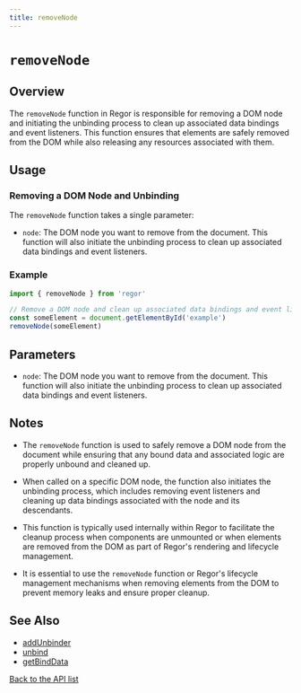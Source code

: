 ```yaml
---
title: removeNode
---
```


# `removeNode`

## Overview

The `removeNode` function in Regor is responsible for removing a DOM node and initiating the unbinding process to clean up associated data bindings and event listeners. This function ensures that elements are safely removed from the DOM while also releasing any resources associated with them.

## Usage

### Removing a DOM Node and Unbinding

The `removeNode` function takes a single parameter:

- `node`: The DOM node you want to remove from the document. This function will also initiate the unbinding process to clean up associated data bindings and event listeners.

### Example

```javascript
import { removeNode } from 'regor'

// Remove a DOM node and clean up associated data bindings and event listeners
const someElement = document.getElementById('example')
removeNode(someElement)
```

## Parameters

- `node`: The DOM node you want to remove from the document. This function will also initiate the unbinding process to clean up associated data bindings and event listeners.

## Notes

- The `removeNode` function is used to safely remove a DOM node from the document while ensuring that any bound data and associated logic are properly unbound and cleaned up.

- When called on a specific DOM node, the function also initiates the unbinding process, which includes removing event listeners and cleaning up data bindings associated with the node and its descendants.

- This function is typically used internally within Regor to facilitate the cleanup process when components are unmounted or when elements are removed from the DOM as part of Regor's rendering and lifecycle management.

- It is essential to use the `removeNode` function or Regor's lifecycle management mechanisms when removing elements from the DOM to prevent memory leaks and ensure proper cleanup.

## See Also

- [addUnbinder](addUnbinder.md)
- [unbind](unbind.md)
- [getBindData](getBindData.md)

[Back to the API list](regor-api.md)
